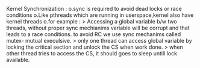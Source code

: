 Kernel Synchronization :
o.sync is required to avoid dead locks or race conditions 
o.Like pthreads which are running in userspace,kernel also have kernel threads
o.for example :
     > Accessing a global variable b/w two threads, without proper sync mechianims variable will be corrupt and that leads to a race conditions. to avoid RC we use sync mechanims called mutex- mutual execulsive.
     > only one thread can access global variable by locking the critical section and unlock the CS when work done. 
     > when other thread tries to access the CS, it should goes to sleep untill lock available.

